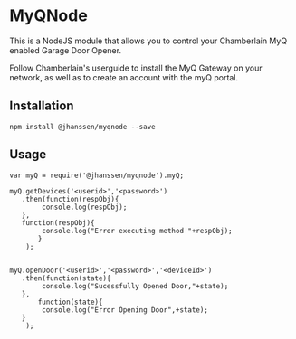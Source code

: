 MyQNode
=======

This is a NodeJS module that allows you to control your Chamberlain MyQ enabled 
Garage Door Opener. 

Follow Chamberlain's userguide to install the MyQ Gateway on your network, as well as
to create an account with the myQ portal.


## Installation

	npm install @jhanssen/myqnode --save


## Usage

	var myQ = require('@jhanssen/myqnode').myQ;

	myQ.getDevices('<userid>','<password>')
	   .then(function(respObj){
	        console.log(respObj); 
	   },
	   function(respObj){
	        console.log("Error executing method "+respObj);
           }
        );


	myQ.openDoor('<userid>','<password>','<deviceId>')
	   .then(function(state){
          	console.log("Sucessfully Opened Door,"+state);
	   },
           function(state){
           	console.log("Error Opening Door",+state);
	   }
        );



